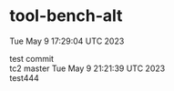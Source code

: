 # tool-bench-alt<br> 
Tue May  9 17:29:04 UTC 2023

test commit
<br> tc2 master 
Tue May  9 21:21:39 UTC 2023
<br> test444
